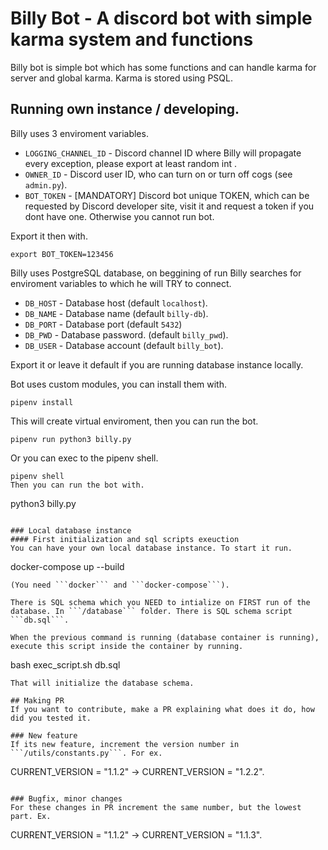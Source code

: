 # Billy Bot - A discord bot with simple karma system and functions
Billy bot is simple bot which has some functions and can handle karma for server and global karma. Karma is stored using PSQL.

## Running own instance / developing.
Billy uses 3 enviroment variables.
- ```LOGGING_CHANNEL_ID``` - Discord channel ID where Billy will propagate every exception, please export at least random int .
- ```OWNER_ID``` - Discord user ID, who can turn on or turn off cogs (see ```admin.py```).
- ```BOT_TOKEN``` - [MANDATORY] Discord bot unique TOKEN, which can be requested by Discord developer site, visit it and request a token if you dont have one. Otherwise you cannot run bot.

Export it then with.
```
export BOT_TOKEN=123456
```

Billy uses PostgreSQL database, on beggining of run Billy searches for enviroment variables to which he will TRY to connect.

- ```DB_HOST``` - Database host (default ```localhost```).
- ```DB_NAME``` - Database name (default ```billy-db```).
- ```DB_PORT``` - Database port (default ```5432```)
- ```DB_PWD``` - Database password. (default ```billy_pwd```).
- ```DB_USER``` - Database account (default ```billy_bot```).

Export it or leave it default if you are running database instance locally.

Bot uses custom modules, you can install them with.
```
pipenv install
```
This will create virtual enviroment, then you can run the bot.
```
pipenv run python3 billy.py
```
Or you can exec to the pipenv shell.
```
pipenv shell
Then you can run the bot with.
```
python3 billy.py
```

### Local database instance
#### First initialization and sql scripts exeuction
You can have your own local database instance. To start it run.
```
docker-compose up --build
```
(You need ```docker``` and ```docker-compose```).

There is SQL schema which you NEED to intialize on FIRST run of the database. In ```/database``` folder. There is SQL schema script ```db.sql```. 

When the previous command is running (database container is running), execute this script inside the container by running.
```
bash exec_script.sh db.sql
```
That will initialize the database schema.

## Making PR
If you want to contribute, make a PR explaining what does it do, how did you tested it.

### New feature
If its new feature, increment the version number in ```/utils/constants.py```. For ex.
```
CURRENT_VERSION = "1.1.2" -> CURRENT_VERSION = "1.2.2".
```

### Bugfix, minor changes
For these changes in PR increment the same number, but the lowest part. Ex.
```
CURRENT_VERSION = "1.1.2" -> CURRENT_VERSION = "1.1.3".
```
